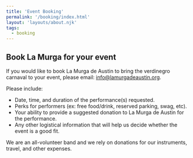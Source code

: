 ```yaml
---
title: 'Event Booking'
permalink: '/booking/index.html'
layout: 'layouts/about.njk'
tags:
  - booking
---
```


## Book La Murga for your event

If you would like to book La Murga de Austin to bring the verdinegro carnaval to your event, please email: [info@lamurgadeaustin.org](mailto:info@lamurgadeaustin.org).

Please include:

- Date, time, and duration of the performance(s) requested.
- Perks for performers (ex: free food/drink, reserved parking, swag, etc).
- Your ability to provide a suggested donation to La Murga de Austin for the performance.
- Any other logistical information that will help us decide whether the event is a good fit.

We are an all-volunteer band and we rely on donations for our instruments, travel, and other expenses.
